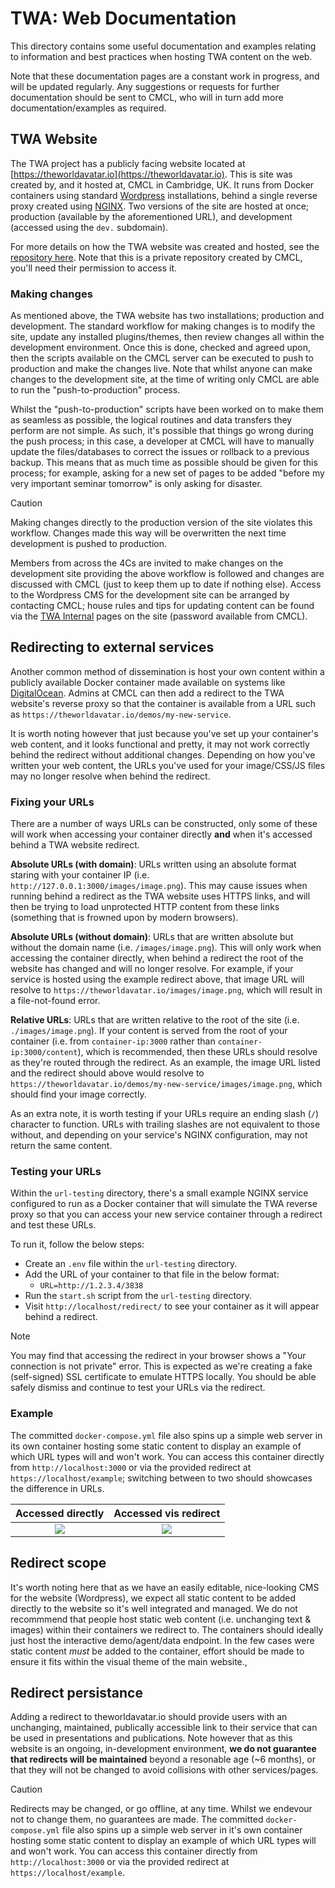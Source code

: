 # TWA: Web Documentation

This directory contains some useful documentation and examples relating to information and best practices when hosting TWA content on the web.

Note that these documentation pages are a constant work in progress, and will be updated regularly. Any suggestions or requests for further documentation should be sent to CMCL, who will in turn add more documentation/examples as required.

## TWA Website

The TWA project has a publicly facing website located at [https://theworldavatar.io](https://theworldavatar.io). This is site was created by, and it hosted at, CMCL in Cambridge, UK. It runs from Docker containers using standard [Wordpress](https://wordpress.com/) installations, behind a single reverse proxy created using [NGINX](https://www.nginx.com/). Two versions of the site are hosted at once; production (available by the aforementioned URL), and development (accessed using the `dev.` subdomain).

For more details on how the TWA website was created and hosted, see the [repository here](https://github.com/cmcl-io/theworldavatar.io). Note that this is a private repository created by CMCL, you'll need their permission to access it.

### Making changes

As mentioned above, the TWA website has two installations; production and development. The standard workflow for making changes is to modify the site, update any installed plugins/themes, then review changes all within the development environment. Once this is done, checked and agreed upon, then the scripts available on the CMCL server can be executed to push to production and make the changes live. Note that whilst anyone can make changes to the development site, at the time of writing only CMCL are able to run the "push-to-production" process.

Whilst the "push-to-production" scripts have been worked on to make them as seamless as possible, the logical routines and data transfers they perform are not simple. As such, it's possible that things go wrong during the push process; in this case, a developer at CMCL will have to manually update the files/databases to correct the issues or rollback to a previous backup. This means that as much time as possible should be given for this process; for example, asking for a new set of pages to be added "before my very important seminar tomorrow" is only asking for disaster.

> [!CAUTION]
> Making changes directly to the production version of the site violates this workflow. Changes made this way will be overwritten the next time development is pushed to production.

Members from across the 4Cs are invited to make changes on the development site providing the above workflow is followed and changes are discussed with CMCL (just to keep them up to date if nothing else). Access to the Wordpress CMS for the development site can be arranged by contacting CMCL; house rules and tips for updating content can be found via the [TWA Internal](https://theworldavatar.io/internal) pages on the site (password available from CMCL).

## Redirecting to external services

Another common method of dissemination is host your own content within a publicly available Docker container made available on systems like [DigitalOcean](https://www.digitalocean.com/). Admins at CMCL can then add a redirect to the TWA website's reverse proxy so that the container is available from a URL such as `https://theworldavatar.io/demos/my-new-service`.

It is worth noting however that just because you've set up your container's web content, and it looks functional and pretty, it may not work correctly behind the redirect without additional changes. Depending on how you've written your web content, the URLs you've used for your image/CSS/JS files may no longer resolve when behind the redirect.

### Fixing your URLs

There are a number of ways URLs can be constructed, only some of these will work when accessing your container directly **and** when it's accessed behind a TWA website redirect.

**Absolute URLs (with domain)**:
URLs written using an absolute format staring with your container IP (i.e. `http://127.0.0.1:3000/images/image.png`). This may cause issues when running behind a redirect as the TWA website uses HTTPS links, and will then be trying to load unprotected HTTP content from these links (something that is frowned upon by modern browsers).

**Absolute URLs (without domain)**:
URLs that are written absolute but without the domain name (i.e. `/images/image.png`). This will only work when accessing the container directly, when behind a redirect the root of the website has changed and will no longer resolve. For example, if your service is hosted using the example redirect above, that image URL will resolve to `https://theworldavatar.io/images/image.png`, which will result in a file-not-found error.

**Relative URLs**:
URLs that are written relative to the root of the site (i.e. `./images/image.png`). If your content is served from the root of your container (i.e. from `container-ip:3000` rather than `container-ip:3000/content`), which is recommended, then these URLs should resolve as they're routed through the redirect. As an example, the image URL listed and the redirect should above would resolve to `https://theworldavatar.io/demos/my-new-service/images/image.png`, which should find your image correctly.

As an extra note, it is worth testing if your URLs require an ending slash (`/`) character to function. URLs with trailing slashes are not equivalent to those without, and depending on your service's NGINX configuration, may not return the same content.

### Testing your URLs

Within the `url-testing` directory, there's a small example NGINX service configured to run as a Docker container that will simulate the TWA reverse proxy so that you can access your new service container through a redirect and test these URLs.

To run it, follow the below steps:

* Create an `.env` file within the `url-testing` directory.
* Add the URL of your container to that file in the below format:
  * `URL=http://1.2.3.4/3838`
* Run the `start.sh` script from the `url-testing` directory.
* Visit `http://localhost/redirect/` to see your container as it will appear behind a redirect.

> [!NOTE]
> You may find that accessing the redirect in your browser shows a "Your connection is not private" error. This is expected as we're creating a fake (self-signed) SSL certificate to emulate HTTPS locally. You should be able safely dismiss and continue to test your URLs via the redirect.

### Example

The committed `docker-compose.yml` file also spins up a simple web server in its own container hosting some static content to display an example of which URL types will and won't work. You can access this container directly from `http://localhost:3000` or via the provided redirect at `https://localhost/example`; switching between to two should showcases the difference in URLs.

Accessed directly         |  Accessed vis redirect
:-------------------------:|:-------------------------:
![](./direct.JPG)  |  ![](redirect.JPG)

## Redirect scope

It's worth noting here that as we have an easily editable, nice-looking CMS for the website (Wordpress), we expect all static content to be added directly to the website so it's well integrated and managed. We do not recommmend that people host static web content (i.e. unchanging text & images) within their containers we redirect to. The containers should ideally just host the interactive demo/agent/data endpoint. In the few cases were static content _must_ be added to the container, effort should be made to ensure it fits within the visual theme of the main website.,

## Redirect persistance

Adding a redirect to theworldavatar.io should provide users with an unchanging, maintained, publically accessible link to their service that can be used in presentations and publications. Note however that as this website is an ongoing, in-development environment, **we do not guarantee that redirects will be maintained** beyond a resonable age (~6 months), or that they will not be changed to avoid collisions with other services/pages.

> [!CAUTION]
> Redirects may be changed, or go offline, at any time. Whilst we endevour not to change them, no guarantees are made. 
The committed `docker-compose.yml` file also spins up a simple web server in it's own container hosting some static content to display an example of which URL types will and won't work. You can access this container directly from `http://localhost:3000` or via the provided redirect at `https://localhost/example`.